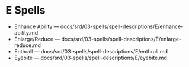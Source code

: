 # E Spells

- Enhance Ability — docs/srd/03-spells/spell-descriptions/E/enhance-ability.md
- Enlarge/Reduce — docs/srd/03-spells/spell-descriptions/E/enlarge-reduce.md
- Enthrall — docs/srd/03-spells/spell-descriptions/E/enthrall.md
- Eyebite — docs/srd/03-spells/spell-descriptions/E/eyebite.md
